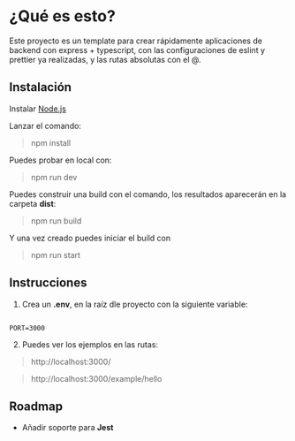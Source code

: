 # ¿Qué es esto?

Este proyecto es un template para crear rápidamente aplicaciones de backend con express + typescript, con las configuraciones de eslint y prettier ya realizadas, y las rutas absolutas con el @.

## Instalación

Instalar [Node.js](https://nodejs.org/en)

Lanzar el comando:

> npm install

Puedes probar en local con:

> npm run dev

Puedes construir una build con el comando, los resultados aparecerán en la carpeta **dist**:

> npm run build

Y una vez creado puedes iniciar el build con

> npm run start

## Instrucciones

1. Crea un **.env**, en la raíz dle proyecto con la siguiente variable:

<code>
PORT=3000
</code>

2. Puedes ver los ejemplos en las rutas:

> http://localhost:3000/

> http://localhost:3000/example/hello

## Roadmap

- Añadir soporte para **Jest**
